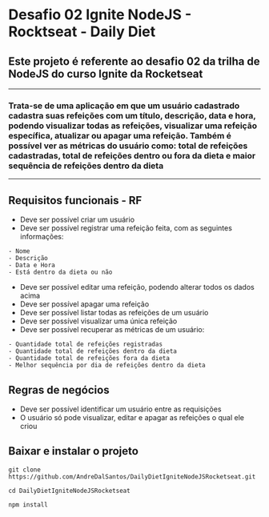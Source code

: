 # Desafio 02 Ignite NodeJS - Rocktseat - Daily Diet

## Este projeto é referente ao desafio 02 da trilha de NodeJS do curso Ignite da Rocketseat
---
### Trata-se de uma aplicação em que um usuário cadastrado cadastra suas refeições com um título, descrição, data e hora, podendo visualizar todas as refeições, visualizar uma refeição específica, atualizar ou apagar uma refeição. Também é possível ver as métricas do usuário como: total de refeições cadastradas, total de refeições dentro ou fora da dieta e maior sequência de refeições dentro da dieta
---
## Requisitos funcionais - RF

- Deve ser possível criar um usuário
- Deve ser possível registrar uma refeição feita, com as seguintes informações:
```
- Nome
- Descrição
- Data e Hora
- Está dentro da dieta ou não
```

- Deve ser possível editar uma refeição, podendo alterar todos os dados acima
- Deve ser possível apagar uma refeição
- Deve ser possível listar todas as refeições de um usuário
- Deve ser possível visualizar uma única refeição
- Deve ser possível recuperar as métricas de um usuário:
```
- Quantidade total de refeições registradas
- Quantidade total de refeições dentro da dieta
- Quantidade total de refeições fora da dieta
- Melhor sequência por dia de refeições dentro da dieta
```

## Regras de negócios

- Deve ser possível identificar um usuário entre as requisições
- O usuário só pode visualizar, editar e apagar as refeições o qual ele criou

## Baixar e instalar o projeto
```
git clone https://github.com/AndreDalSantos/DailyDietIgniteNodeJSRocketseat.git
```

```
cd DailyDietIgniteNodeJSRocketseat
```

```
npm install
```
